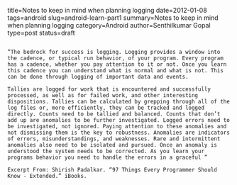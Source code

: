 title=Notes to keep in mind when planning logging
date=2012-01-08
tags=android
slug=android-learn-part1
summary=Notes to keep in mind when planning logging
category=Android
author=Senthilkumar Gopal
type=post
status=draft
~~~~~~

“The bedrock for success is logging. Logging provides a window into the cadence, or typical run behavior, of your program. Every program has a cadence, whether you pay attention to it or not. Once you learn this cadence you can understand what is normal and what is not. This can be done through logging of important data and events.

Tallies are logged for work that is encountered and successfully processed, as well as for failed work, and other interesting dispositions. Tallies can be calculated by grepping through all of the log files or, more efficiently, they can be tracked and logged directly. Counts need to be tallied and balanced. Counts that don’t add up are anomalies to be further investigated. Logged errors need to be investigated, not ignored. Paying attention to these anomalies and not dismissing them is the key to robustness. Anomalies are indicators of errors, misunderstandings, and weaknesses. Rare and intermittent anomalies also need to be isolated and pursued. Once an anomaly is understood the system needs to be corrected. As you learn your programs behavior you need to handle the errors in a graceful ”

Excerpt From: Shirish Padalkar. “97 Things Every Programmer Should Know - Extended.” iBooks. 